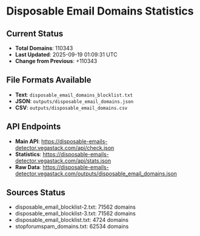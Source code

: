 # Disposable Email Domains Statistics

## Current Status
- **Total Domains**: 110343
- **Last Updated**: 2025-09-19 01:09:31 UTC
- **Change from Previous**: +110343

## File Formats Available
- **Text**: `disposable_email_domains_blocklist.txt`
- **JSON**: `outputs/disposable_email_domains.json`
- **CSV**: `outputs/disposable_email_domains.csv`

## API Endpoints
- **Main API**: https://disposable-emails-detector.vegastack.com/api/check.json
- **Statistics**: https://disposable-emails-detector.vegastack.com/api/stats.json
- **Raw Data**: https://disposable-emails-detector.vegastack.com/outputs/disposable_email_domains.json

## Sources Status
- disposable_email_blocklist-2.txt: 71562 domains
- disposable_email_blocklist-3.txt: 71562 domains
- disposable_email_blocklist.txt: 4724 domains
- stopforumspam_domains.txt: 62534 domains

